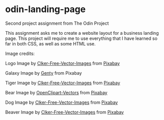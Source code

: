 # odin-landing-page
Second project assignment from The Odin Project

This assignment asks me to create a website layout for a business landing page.  This project will require me to use everything that I have learned so far in both CSS, as well as some HTML use.



Image credits:

Logo Image by <a href="https://pixabay.com/users/clker-free-vector-images-3736/?utm_source=link-attribution&utm_medium=referral&utm_campaign=image&utm_content=42793">Clker-Free-Vector-Images</a> from <a href="https://pixabay.com//?utm_source=link-attribution&utm_medium=referral&utm_campaign=image&utm_content=42793">Pixabay</a>

Galaxy Image by <a href="https://pixabay.com/users/genty-2604684/?utm_source=link-attribution&utm_medium=referral&utm_campaign=image&utm_content=2514312">Genty</a> from <a hrf="https://pixabay.com//?utm_source=link-attribution&utm_medium=referral&utm_campaign=image&utm_content=2514312">Pixabay</a>

Tiger Image by <a href="https://pixabay.com/users/clker-free-vector-images-3736/?utm_source=link-attribution&utm_medium=referral&utm_campaign=image&utm_content=48301">Clker-Free-Vector-Images</a> from <a href="https://pixabay.com//?utm_source=link-attribution&utm_medium=referral&utm_campaign=image&utm_content=48301">Pixabay</a>

Bear Image by <a href="https://pixabay.com/users/openclipart-vectors-30363/?utm_source=link-attribution&utm_medium=referral&utm_campaign=image&utm_content=160462">OpenClipart-Vectors</a> from <a href="https://pixabay.com//?utm_source=link-attribution&utm_medium=referral&utm_campaign=image&utm_content=160462">Pixabay</a>

Dog Image by <a href="https://pixabay.com/users/clker-free-vector-images-3736/?utm_source=link-attribution&utm_medium=referral&utm_campaign=image&utm_content=32025">Clker-Free-Vector-Images</a> from <a href="https://pixabay.com//?utm_source=link-attribution&utm_medium=referral&utm_campaign=image&utm_content=32025">Pixabay</a>

Beaver Image by <a href="https://pixabay.com/users/clker-free-vector-images-3736/?utm_source=link-attribution&utm_medium=referral&utm_campaign=image&utm_content=48437">Clker-Free-Vector-Images</a> from <a href="https://pixabay.com//?utm_source=link-attribution&utm_medium=referral&utm_campaign=image&utm_content=48437">Pixabay</a>